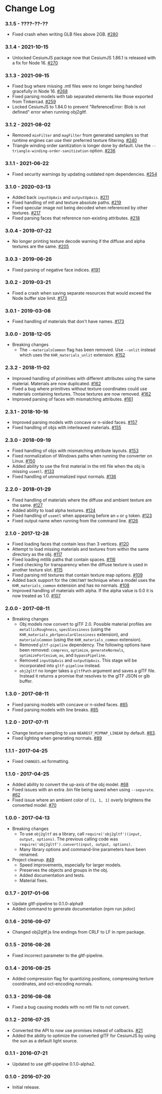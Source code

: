 # Change Log

### 3.1.5 - ????-??-??

- Fixed crash when writing GLB files above 2GB. [#280](https://github.com/CesiumGS/obj2gltf/pull/280)

### 3.1.4 - 2021-10-15

- Unlocked CesiumJS package now that CesiumJS 1.86.1 is released with a fix for Node 16. [#270](https://github.com/CesiumGS/obj2gltf/pull/270)

### 3.1.3 - 2021-09-15

- Fixed bug where missing .mtl files were no longer being handled gracefully in Node 16. [#268](https://github.com/CesiumGS/obj2gltf/pull/268)
- Fixed parsing models with tab separated elements like those exported from Tinkercad. [#259](https://github.com/CesiumGS/obj2gltf/pull/259)
- Locked CesiumJS to 1.84.0 to prevent "ReferenceError: Blob is not defined" error when running obj2gltf.

### 3.1.2 - 2021-08-02

- Removed `minFilter` and `magFilter` from generated samplers so that runtime engines can use their preferred texture filtering. [#240](https://github.com/CesiumGS/obj2gltf/pull/240)
- Triangle winding order sanitization is longer done by default. Use the `--triangle-winding-order-sanitization` option. [#236](https://github.com/CesiumGS/obj2gltf/pull/236)

### 3.1.1 - 2021-06-22

- Fixed security warnings by updating outdated npm dependencies. [#254](https://github.com/CesiumGS/obj2gltf/pull/254)

### 3.1.0 - 2020-03-13

- Added back `inputUpAxis` and `outputUpAxis`. [#211](https://github.com/CesiumGS/obj2gltf/pull/211)
- Fixed handling of mtl and texture absolute paths. [#219](https://github.com/CesiumGS/obj2gltf/pull/219)
- Fixed specular image not being decoded when referenced by other textures. [#217](https://github.com/CesiumGS/obj2gltf/pull/217)
- Fixed parsing faces that reference non-existing attributes. [#218](https://github.com/CesiumGS/obj2gltf/pull/218)

### 3.0.4 - 2019-07-22

- No longer printing texture decode warning if the diffuse and alpha textures are the same. [#205](https://github.com/CesiumGS/obj2gltf/pull/205)

### 3.0.3 - 2019-06-26

- Fixed parsing of negative face indices. [#191](https://github.com/CesiumGS/obj2gltf/pull/191)

### 3.0.2 - 2019-03-21

- Fixed a crash when saving separate resources that would exceed the Node buffer size limit. [#173](https://github.com/CesiumGS/obj2gltf/pull/173)

### 3.0.1 - 2019-03-08

- Fixed handling of materials that don't have names. [#173](https://github.com/CesiumGS/obj2gltf/pull/173)

### 3.0.0 - 2018-12-05

- Breaking changes
  - The `--materialsCommon` flag has been removed. Use `--unlit` instead which uses the `KHR_materials_unlit` extension. [#152](https://github.com/CesiumGS/obj2gltf/pull/152)

### 2.3.2 - 2018-11-02

- Improved handling of primitives with different attributes using the same material. Materials are now duplicated. [#162](https://github.com/CesiumGS/obj2gltf/pull/162)
- Fixed a bug where primitives without texture coordinates could use materials containing textures. Those textures are now removed. [#162](https://github.com/CesiumGS/obj2gltf/pull/162)
- Improved parsing of faces with mismatching attributes. [#161](https://github.com/CesiumGS/obj2gltf/pull/161)

### 2.3.1 - 2018-10-16

- Improved parsing models with concave or n-sided faces. [#157](https://github.com/CesiumGS/obj2gltf/pull/157)
- Fixed handling of objs with interleaved materials. [#155](https://github.com/CesiumGS/obj2gltf/pull/155)

### 2.3.0 - 2018-09-19

- Fixed handling of objs with mismatching attribute layouts. [#153](https://github.com/CesiumGS/obj2gltf/pull/153)
- Fixed normalization of Windows paths when running the converter on Linux. [#150](https://github.com/CesiumGS/obj2gltf/pull/150)
- Added ability to use the first material in the mtl file when the obj is missing `usemtl`. [#133](https://github.com/CesiumGS/obj2gltf/pull/133)
- Fixed handling of unnormalized input normals. [#136](https://github.com/CesiumGS/obj2gltf/pull/136)

### 2.2.0 - 2018-01-29

- Fixed handling of materials where the diffuse and ambient texture are the same. [#127](https://github.com/CesiumGS/obj2gltf/pull/127)
- Added ability to load alpha textures. [#124](https://github.com/CesiumGS/obj2gltf/pull/124)
- Fixed handling of `usemtl` when appearing before an `o` or `g` token. [#123](https://github.com/CesiumGS/obj2gltf/pull/123)
- Fixed output name when running from the command line. [#126](https://github.com/CesiumGS/obj2gltf/pull/126)

### 2.1.0 - 2017-12-28

- Fixed loading faces that contain less than 3 vertices. [#120](https://github.com/CesiumGS/obj2gltf/pull/120)
- Attempt to load missing materials and textures from within the same directory as the obj. [#117](https://github.com/CesiumGS/obj2gltf/pull/117)
- Fixed loading mtllib paths that contain spaces. [#116](https://github.com/CesiumGS/obj2gltf/pull/116)
- Fixed checking for transparency when the diffuse texture is used in another texture slot. [#115](https://github.com/CesiumGS/obj2gltf/pull/115)
- Fixed parsing mtl textures that contain texture map options. [#109](https://github.com/CesiumGS/obj2gltf/pull/109)
- Added back support for the `CONSTANT` technique when a model uses the `KHR_materials_common` extension and has no normals. [#108](https://github.com/CesiumGS/obj2gltf/pull/108)
- Improved handling of materials with alpha. If the alpha value is 0.0 it is now treated as 1.0. [#107](https://github.com/CesiumGS/obj2gltf/pull/107)

### 2.0.0 - 2017-08-11

- Breaking changes
  - Obj models now convert to glTF 2.0. Possible material profiles are `metallicRoughness`, `specGlossiness` (using the `KHR_materials_pbrSpecularGlossiness` extension), and `materialsCommon` (using the `KHR_materials_common` extension).
  - Removed `gltf-pipeline` dependency. The following options have been removed: `compress`, `optimize`, `generateNormals`, `optimizeForCesium`, `ao`, and `bypassPipeline`.
  - Removed `inputUpAxis` and `outputUpAxis`. This stage will be incorporated into `gltf-pipeline` instead.
  - `obj2gltf` no longer takes a `gltfPath` argument and saves a glTF file. Instead it returns a promise that resolves to the glTF JSON or glb buffer.

### 1.3.0 - 2017-08-11

- Fixed parsing models with concave or n-sided faces. [#85](https://github.com/CesiumGS/obj2gltf/pull/85)
- Fixed parsing models with line breaks. [#85](https://github.com/CesiumGS/obj2gltf/pull/85)

### 1.2.0 - 2017-07-11

- Change texture sampling to use `NEAREST_MIPMAP_LINEAR` by default. [#83](https://github.com/CesiumGS/obj2gltf/pull/83).
- Fixed lighting when generating normals. [#89](https://github.com/CesiumGS/obj2gltf/pull/89)

### 1.1.1 - 2017-04-25

- Fixed `CHANGES.md` formatting.

### 1.1.0 - 2017-04-25

- Added ability to convert the up-axis of the obj model. [#68](https://github.com/CesiumGS/obj2gltf/pull/68)
- Fixed issues with an extra .bin file being saved when using `--separate`. [#62](https://github.com/CesiumGS/obj2gltf/pull/62)
- Fixed issue where an ambient color of `[1, 1, 1]` overly brightens the converted model. [#70](https://github.com/CesiumGS/obj2gltf/pull/70)

### 1.0.0 - 2017-04-13

- Breaking changes
  - To use `obj2gltf` as a library, call `require('obj2gltf')(input, output, options)`. The previous calling code was `require('obj2gltf').convert(input, output, options)`.
  - Many library options and command-line parameters have been renamed.
- Project cleanup. [#49](https://github.com/CesiumGS/obj2gltf/pull/49)
  - Speed improvements, especially for larger models.
  - Preserves the objects and groups in the obj.
  - Added documentation and tests.
  - Material fixes.

### 0.1.7 - 2017-01-06

- Update gltf-pipeline to 0.1.0-alpha9
- Added command to generate documentation (npm run jsdoc)

### 0.1.6 - 2016-09-07

- Changed obj2gltf.js line endings from CRLF to LF in npm package.

### 0.1.5 - 2016-08-26

- Fixed incorrect parameter to the gltf-pipeline.

### 0.1.4 - 2016-08-25

- Added compression flag for quantizing positions, compressing texture coordinates, and oct-encoding normals.

### 0.1.3 - 2016-08-08

- Fixed a bug causing models with no mtl file to not convert.

### 0.1.2 - 2016-07-25

- Converted the API to now use promises instead of callbacks. [#21](https://github.com/CesiumGS/OBJ2GLTF/pull/21)
- Added the ability to optimize the converted glTF for CesiumJS by using the sun as a default light source.

### 0.1.1 - 2016-07-21

- Updated to use gltf-pipeline 0.1.0-alpha2.

### 0.1.0 - 2016-07-20

- Initial release.
